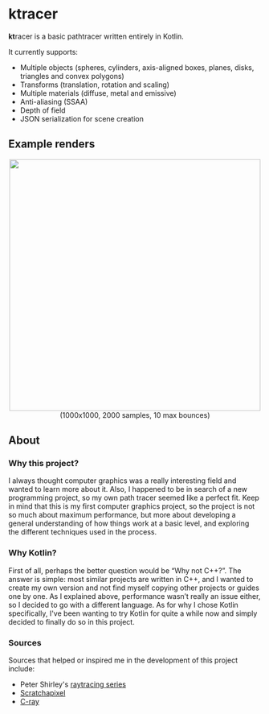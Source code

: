 # ktracer
**kt**racer is a basic pathtracer written entirely in Kotlin. 

It currently supports:
- Multiple objects (spheres, cylinders, axis-aligned boxes, planes, disks, triangles and convex polygons)
- Transforms (translation, rotation and scaling)
- Multiple materials (diffuse, metal and emissive)
- Anti-aliasing (SSAA) 
- Depth of field
- JSON serialization for scene creation

## Example renders
<p align="center">
  <img src="https://user-images.githubusercontent.com/47495425/181196535-02636df5-d913-4893-9cff-59aea2e430f1.png" width=500/><br>
  (1000x1000, 2000 samples, 10 max bounces)
</p>

## About
### Why this project?
I always thought computer graphics was a really interesting field and wanted to learn more about it. Also, I happened to be in search of a new programming project, so my own path tracer seemed like a perfect fit. Keep in mind that this is my first computer graphics project, so the project is not so much about maximum performance, but more about developing a general understanding of how things work at a basic level, and exploring the different techniques used in the process.

### Why Kotlin?
First of all, perhaps the better question would be “Why not C++?”. The answer is simple: most similar projects are written in C++, and I wanted to create my own version and not find myself copying other projects or guides one by one. As I explained above, performance wasn’t really an issue either, so I decided to go with a different language. As for why I chose Kotlin specifically, I've been wanting to try Kotlin for quite a while now and simply decided to finally do so in this project.

### Sources
Sources that helped or inspired me in the development of this project include:
- Peter Shirley's [raytracing series](https://raytracing.github.io/)
- [Scratchapixel](https://scratchapixel.com)
- [C-ray](https://github.com/vkoskiv/c-ray)
